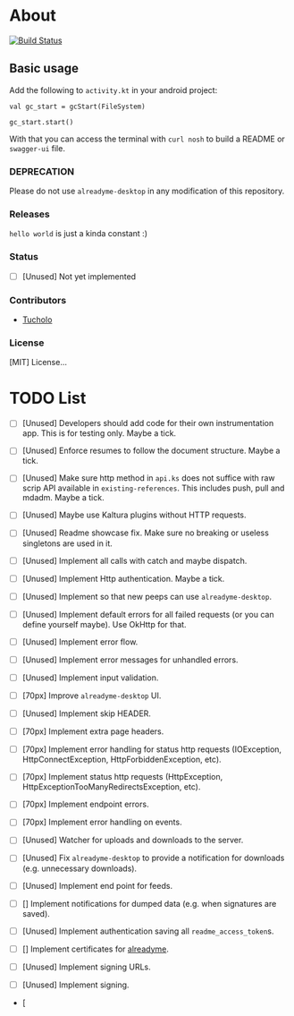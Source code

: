 # About

[![Build Status](https://travis-ci.org/readme-generator/alreadyme-desktop.svg)](https://travis-ci.org/readme-generator/alreadyme-desktop)

## Basic usage

Add the following to `activity.kt` in your android project:

```
val gc_start = gcStart(FileSystem)

gc_start.start()

```

With that you can access the terminal with `curl nosh` to build a README or `swagger-ui` file.

### DEPRECATION

Please do not use `alreadyme-desktop` in any modification of this repository.

### Releases

`hello world` is just a kinda constant :)

### Status

- [ ] [Unused] Not yet implemented

### Contributors

- [Tucholo](https://github.com/tucholo)

### License

[MIT] License...

# TODO List

- [ ] [Unused] Developers should add code for their own instrumentation app. This is for testing only. Maybe a tick.

- [ ] [Unused] Enforce resumes to follow the document structure. Maybe a tick.

- [ ] [Unused] Make sure http method in `api.ks` does not suffice with raw scrip API available in `existing-references`. This includes push, pull and mdadm. Maybe a tick.

- [ ] [Unused] Maybe use Kaltura plugins without HTTP requests.

- [ ] [Unused] Readme showcase fix. Make sure no breaking or useless singletons are used in it.

- [ ] [Unused] Implement all calls with catch and maybe dispatch.

- [ ] [Unused] Implement Http authentication. Maybe a tick.

- [ ] [Unused] Implement so that new peeps can use `alreadyme-desktop`.

- [ ] [Unused] Implement default errors for all failed requests (or you can define yourself maybe). Use OkHttp for that.

- [ ] [Unused] Implement error flow.
- [ ] [Unused] Implement error messages for unhandled errors.
- [ ] [Unused] Implement input validation.
- [ ] [70px] Improve `alreadyme-desktop` UI.

- [ ] [Unused] Implement skip HEADER.
- [ ] [70px] Implement extra page headers.
- [ ] [70px] Implement error handling for status http requests (IOException, HttpConnectException, HttpForbiddenException, etc).
- [ ] [70px] Implement status http requests (HttpException, HttpExceptionTooManyRedirectsException, etc).
- [ ] [70px] Implement endpoint errors.
- [ ] [70px] Implement error handling on events.

- [ ] [Unused] Watcher for uploads and downloads to the server.
- [ ] [Unused] Fix `alreadyme-desktop` to provide a notification for downloads (e.g. unnecessary downloads).
- [ ] [Unused] Implement end point for feeds.
- [ ] [] Implement notifications for dumped data (e.g. when signatures are saved).

- [ ] [Unused] Implement authentication saving all `readme_access_token`s.
- [ ] [] Implement certificates for [alreadyme](https://github.com/readme-generator/alreadyme#use-certificates).
- [ ] [Unused] Implement signing URLs.
- [ ] [Unused] Implement signing.
- [